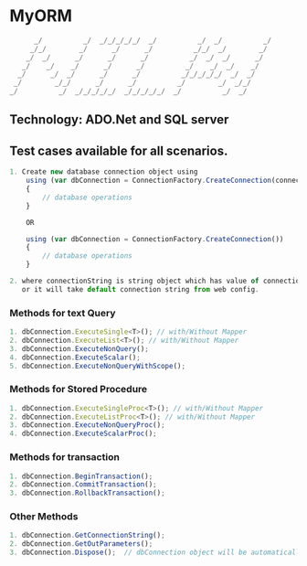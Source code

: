 # MyORM

````javascript
      _/          _/  _/_/_/_/_/  _/          _/  _/          _/
     _/_/        _/      _/      _/          _/_/  _/        _/ 
    _/  _/      _/      _/      _/          _/  _/  _/      _/  
   _/    _/    _/      _/      _/          _/    _/  _/    _/   
  _/      _/  _/      _/      _/          _/_/_/_/_/  _/  _/    
 _/        _/_/      _/      _/          _/        _/  _/_/     
_/          _/  _/_/_/_/_/  _/_/_/_/_/  _/          _/  _/       
````

## Technology: ADO.Net and SQL server
## Test cases available for all scenarios.

````javascript
1. Create new database connection object using 
    using (var dbConnection = ConnectionFactory.CreateConnection(connectionString))
    {
        // database operations
    }

    OR

    using (var dbConnection = ConnectionFactory.CreateConnection())
    {
        // database operations
    }

2. where connectionString is string object which has value of connection string for database,
   or it will take default connection string from web config.
````

### Methods for text Query
````javascript
1. dbConnection.ExecuteSingle<T>(); // with/Without Mapper
2. dbConnection.ExecuteList<T>(); // with/Without Mapper
3. dbConnection.ExecuteNonQuery();
4. dbConnection.ExecuteScalar();
5. dbConnection.ExecuteNonQueryWithScope();
````

### Methods for Stored Procedure
````javascript
1. dbConnection.ExecuteSingleProc<T>(); // with/Without Mapper
2. dbConnection.ExecuteListProc<T>(); // with/Without Mapper
3. dbConnection.ExecuteNonQueryProc();
4. dbConnection.ExecuteScalarProc();
````

### Methods for transaction
````javascript
1. dbConnection.BeginTransaction();
2. dbConnection.CommitTransaction();
3. dbConnection.RollbackTransaction();
````

### Other Methods
````javascript
1. dbConnection.GetConnectionString();
2. dbConnection.GetOutParameters();
3. dbConnection.Dispose();  // dbConnection object will be automatically disposed as it inherits IDisposable.
````